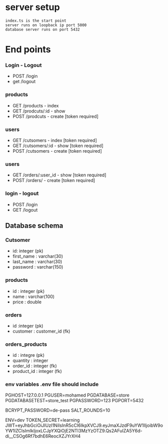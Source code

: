#  server setup 
    index.ts is the start point 
    server runs on loopback ip port 5000
    database server runs on port 5432


#  End points

### Login - Logout
- POST /login
- get /logout

### products
-  GET /products     - index 
-  GET /prodcuts/:id  - show
-  POST /prodcuts    - create [token required]

### users
-  GET /cutsomers     - index [token required] 
-  GET /cutsomers/:id  - show [token required]
-  POST /cutsomers     - create  [token required]

### users
-  GET /orders/:user_id - show [token required] 
-  POST /orders/         - create [token required] 

### login - logout 
- POST /login 
- GET /logout


##  Database schema 
### Cutsomer 
- id: integer (pk)
- first_name : varchar(30)
- last_name : varchar(30)
- password : varchar(150)

### products
- id : integer (pk)
- name : varchar(100)
- price : double 

### orders
- id :integer (pk)
- customer : customer_id (fk)

### orders_products
- id : integre  (pk)
- quantity : integer
- order_id : integer  (fk)
- product_id : integer (fk)


### env variables   .env file should include 

PGHOST=127.0.0.1
PGUSER=mohamed
PGDATABASE=store
PGDATABASETEST=store_test
PGPASSWORD=123
PGPORT=5432

BCRYPT_PASSWORD=de-pass
SALT_ROUNDS=10

ENV=dev
TOKEN_SECRET=learning
JWT=eyJhbGciOiJIUzI1NiIsInR5cCI6IkpXVCJ9.eyJmaXJzdF9uYW1lIjoibW9oYW1lZCIsImlkIjoxLCJpYXQiOjE2NTI3MzYzOTZ9.Qs2AFuIZA5Y6d-di__CSOg6Rf7bdhE6ReocXZJYrXH4